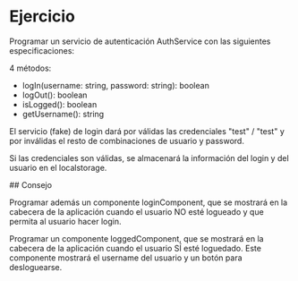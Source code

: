 # Ejercicio

Programar un servicio de autenticación AuthService con las siguientes especificaciones:

4 métodos:

- logIn(username: string, password: string): boolean
- logOut(): boolean
- isLogged(): boolean
- getUsername(): string

El servicio (fake) de login dará por válidas las credenciales "test" / "test" y por inválidas el resto de combinaciones de usuario y password.

Si las credenciales son válidas, se almacenará la información del login y del usuario en el localstorage.

## Consejo

Programar además un componente loginComponent, que se mostrará en la cabecera de la aplicación cuando el usuario NO esté logueado y que permita al usuario hacer login.

Programar un componente loggedComponent, que se mostrará en la cabecera de la aplicación cuando el usuario SÍ esté loguedado. Este componente mostrará el username del usuario y un botón para desloguearse.
